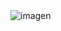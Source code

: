 <img alt="imagen" align="center" src="https://github.com/user-attachments/assets/7f598b8a-844c-4b54-a77f-4c218204e11e">


<!--


**Zmario9/Zmario9** is a ✨ _special_ ✨ repository because its `README.md` (this file) appears on your GitHub profile.

Here are some ideas to get you started:

- 🔭 I’m currently working on ...
- 🌱 I’m currently learning ...
- 👯 I’m looking to collaborate on ...
- 🤔 I’m looking for help with ...
- 💬 Ask me about ...
- 📫 How to reach me: ...
- 😄 Pronouns: ...
- ⚡ Fun fact: ...
-->
